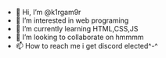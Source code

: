 - 👋 Hi, I’m @k1rgam9r
- 👀 I’m interested in web programing
- 🌱 I’m currently learning HTML,CSS,JS
- 💞️ I’m looking to collaborate on hmmmm
- 📫 How to reach me i get discord elected^-^

<!---
k1rgam9r/k1rgam9r is a ✨ special ✨ repository because its `README.md` (this file) appears on your GitHub profile.
You can click the Preview link to take a look at your changes.
--->
